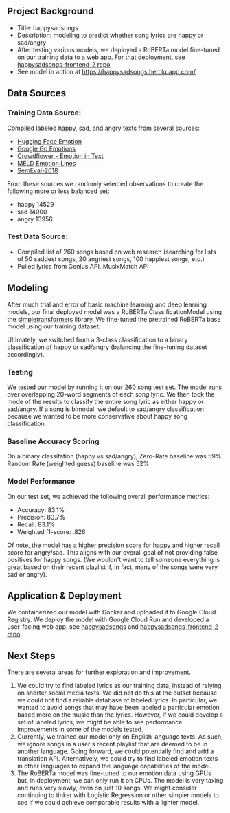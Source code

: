 ## Project Background
- Title: happysadsongs
- Description: modeling to predict whether song lyrics are happy or sad/angry
- After testing various models, we deployed a RoBERTa model fine-tuned on our training data to a web app. For that deployment, see [happysadsongs-frontend-2 repo](../../../happysadsongs-frontend-2) 
- See model in action at https://happysadsongs.herokuapp.com/

## Data Sources
### Training Data Source: 
Compiled labeled happy, sad, and angry texts from several sources: 
- [Hugging Face Emotion](https://github.com/huggingface/datasets/blob/master/datasets/emotion/README.md)
- [Google Go Emotions](https://github.com/google-research/google-research/tree/master/goemotions)
- [Crowdflower - Emotion in Text](https://data.world/crowdflower/sentiment-analysis-in-text)
- [MELD Emotion Lines](https://affective-meld.github.io/)
- [SemEval-2018](https://www.kaggle.com/context/semeval-2018-task-ec?select=2018-E-c-En-train.txt)

From these sources we randomly selected observations to create the following more or less balanced set:
- happy    14529
- sad      14000
- angry    13956
### Test Data Source:
- Compiled list of 260 songs based on web research (searching for lists of 50 saddest songs, 20 angriest songs, 100 happiest songs, etc.) 
- Pulled lyrics from Genius API, MusixMatch API 

## Modeling
After much trial and error of basic machine learning and deep learning models, our final deployed model was a RoBERTa ClassificationModel using the [simpletransformers](https://github.com/ThilinaRajapakse/simpletransformers) library. We fine-tuned the pretrained RoBERTa base model using our training dataset. 

Ultimately, we switched from a 3-class classification to a binary classification of happy or sad/angry (balancing the fine-tuning dataset accordingly). 

### Testing
We tested our model by running it on our 260 song test set. The model runs over overlapping 20-word segments of each song lyric. We then took the mode of the results to classify the entire song lyric as either happy or sad/angry. If a song is bimodal, we default to sad/angry classification because we wanted to be more conservative about happy song classification. 

### Baseline Accuracy Scoring
On a binary classifation (happy vs sad/angry), Zero-Rate baseline was 59%. Random Rate (weighted guess) baseline was 52%.

### Model Performance
On our test set, we achieved the following overall performance metrics:
- Accuracy: 83.1%
- Precision: 83.7%
- Recall: 83.1%
- Weighted f1-score: .826

Of note, the model has a higher precision score for happy and higher recall score for angry/sad. This aligns with our overall goal of not providing false positives for happy songs. (We wouldn't want to tell someone everything is great based on their recent playlist if, in fact, many of the songs were very sad or angry). 

## Application & Deployment
We containerized our model with Docker and uploaded it to Google Cloud Registry. We deploy the model with Google Cloud Run and developed a user-facing web app, see [happysadsongs](https://happysadsongs.herokuapp.com/) and [happysadsongs-frontend-2 repo](../../../happysadsongs-frontend-2). 

## Next Steps
There are several areas for further exploration and improvement.

1. We could try to find labeled lyrics as our training data, instead of relying on shorter social media texts. We did not do this at the outset because we could not find a reliable database of labeled lyrics. In particular, we wanted to avoid songs that may have been labeled a particular emotion based more on the music than the lyrics. However, if we could develop a set of labeled lyrics, we might be able to see performance improvements in some of the models tested.
2. Currently, we trained our model only on English language texts. As such, we ignore songs in a user's recent playlist that are deemed to be in another language. Going forward, we could potentially find and add a translation API. Alternatively, we could try to find labeled emotion texts in other languages to expand the language capabilities of the model.
3. The RoBERTa model was fine-tuned to our emotion data using GPUs but, in deployment, we can only run it on CPUs. The model is very taxing and runs very slowly, even on just 10 songs. We might consider continuing to tinker with Logistic Regression or other simpler models to see if we could achieve comparable results with a lighter model. 

